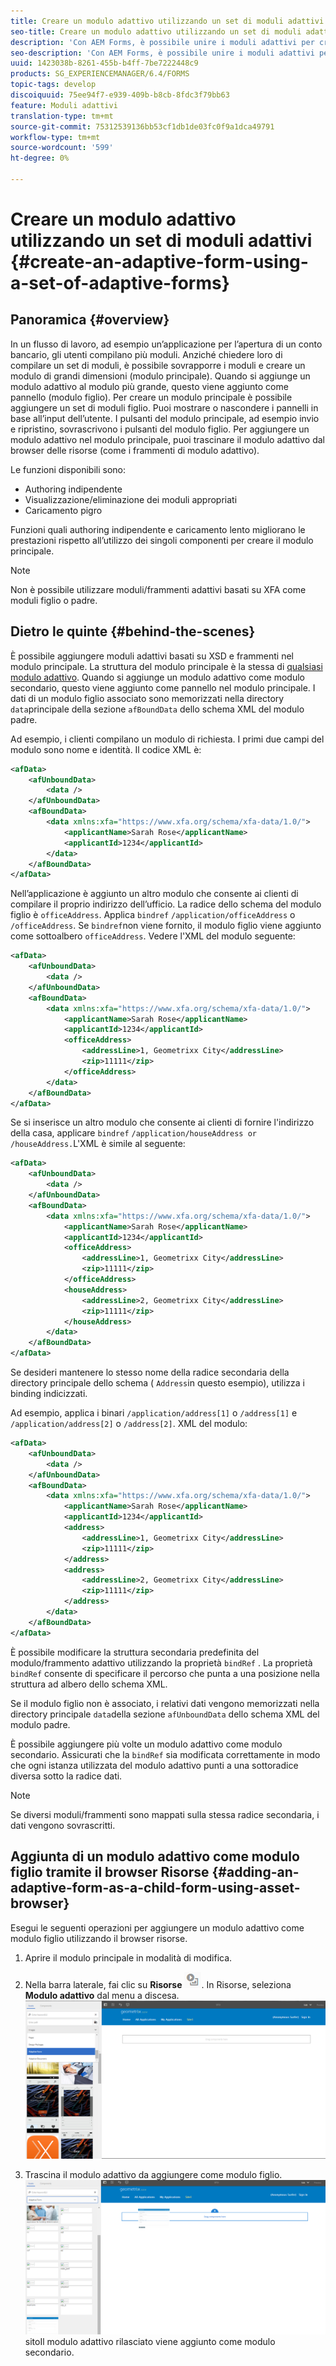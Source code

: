 ```yaml
---
title: Creare un modulo adattivo utilizzando un set di moduli adattivi
seo-title: Creare un modulo adattivo utilizzando un set di moduli adattivi
description: 'Con AEM Forms, è possibile unire i moduli adattivi per creare un singolo modulo adattivo di grandi dimensioni e comprenderne le funzioni. '
seo-description: 'Con AEM Forms, è possibile unire i moduli adattivi per creare un singolo modulo adattivo di grandi dimensioni e comprenderne le funzioni. '
uuid: 1423038b-8261-455b-b4ff-7be7222448c9
products: SG_EXPERIENCEMANAGER/6.4/FORMS
topic-tags: develop
discoiquuid: 75ee94f7-e939-409b-b8cb-8fdc3f79bb63
feature: Moduli adattivi
translation-type: tm+mt
source-git-commit: 75312539136bb53cf1db1de03fc0f9a1dca49791
workflow-type: tm+mt
source-wordcount: '599'
ht-degree: 0%

---
```



# Creare un modulo adattivo utilizzando un set di moduli adattivi {#create-an-adaptive-form-using-a-set-of-adaptive-forms}

## Panoramica {#overview}

In un flusso di lavoro, ad esempio un’applicazione per l’apertura di un conto bancario, gli utenti compilano più moduli. Anziché chiedere loro di compilare un set di moduli, è possibile sovrapporre i moduli e creare un modulo di grandi dimensioni (modulo principale). Quando si aggiunge un modulo adattivo al modulo più grande, questo viene aggiunto come pannello (modulo figlio). Per creare un modulo principale è possibile aggiungere un set di moduli figlio. Puoi mostrare o nascondere i pannelli in base all’input dell’utente. I pulsanti del modulo principale, ad esempio invio e ripristino, sovrascrivono i pulsanti del modulo figlio. Per aggiungere un modulo adattivo nel modulo principale, puoi trascinare il modulo adattivo dal browser delle risorse (come i frammenti di modulo adattivo).

Le funzioni disponibili sono:

* Authoring indipendente
* Visualizzazione/eliminazione dei moduli appropriati
* Caricamento pigro

Funzioni quali authoring indipendente e caricamento lento migliorano le prestazioni rispetto all’utilizzo dei singoli componenti per creare il modulo principale.

>[!NOTE]
>
>Non è possibile utilizzare moduli/frammenti adattivi basati su XFA come moduli figlio o padre.

## Dietro le quinte {#behind-the-scenes}

È possibile aggiungere moduli adattivi basati su XSD e frammenti nel modulo principale. La struttura del modulo principale è la stessa di [qualsiasi modulo adattivo](/help/forms/using/prepopulate-adaptive-form-fields.md). Quando si aggiunge un modulo adattivo come modulo secondario, questo viene aggiunto come pannello nel modulo principale. I dati di un modulo figlio associato sono memorizzati nella directory `data`principale della sezione `afBoundData` dello schema XML del modulo padre.

Ad esempio, i clienti compilano un modulo di richiesta. I primi due campi del modulo sono nome e identità. Il codice XML è:

```xml
<afData>
    <afUnboundData>
        <data />
    </afUnboundData>
    <afBoundData>
        <data xmlns:xfa="https://www.xfa.org/schema/xfa-data/1.0/">
            <applicantName>Sarah Rose</applicantName>
            <applicantId>1234</applicantId>
        </data>
    </afBoundData>
</afData>
```

Nell’applicazione è aggiunto un altro modulo che consente ai clienti di compilare il proprio indirizzo dell’ufficio. La radice dello schema del modulo figlio è `officeAddress`. Applica `bindref` `/application/officeAddress` o `/officeAddress`. Se `bindref`non viene fornito, il modulo figlio viene aggiunto come sottoalbero `officeAddress`. Vedere l&#39;XML del modulo seguente:

```xml
<afData>
    <afUnboundData>
        <data />
    </afUnboundData>
    <afBoundData>
        <data xmlns:xfa="https://www.xfa.org/schema/xfa-data/1.0/">
            <applicantName>Sarah Rose</applicantName>
            <applicantId>1234</applicantId>
            <officeAddress>
                <addressLine>1, Geometrixx City</addressLine>
                <zip>11111</zip>
            </officeAddress>
        </data>
    </afBoundData>
</afData>
```

Se si inserisce un altro modulo che consente ai clienti di fornire l&#39;indirizzo della casa, applicare `bindref` `/application/houseAddress or /houseAddress.`L&#39;XML è simile al seguente:

```xml
<afData>
    <afUnboundData>
        <data />
    </afUnboundData>
    <afBoundData>
        <data xmlns:xfa="https://www.xfa.org/schema/xfa-data/1.0/">
            <applicantName>Sarah Rose</applicantName>
            <applicantId>1234</applicantId>
            <officeAddress>
                <addressLine>1, Geometrixx City</addressLine>
                <zip>11111</zip>
            </officeAddress>
            <houseAddress>
                <addressLine>2, Geometrixx City</addressLine>
                <zip>11111</zip>
            </houseAddress>
        </data>
    </afBoundData>
</afData>
```

Se desideri mantenere lo stesso nome della radice secondaria della directory principale dello schema ( `Address`in questo esempio), utilizza i binding indicizzati.

Ad esempio, applica i binari `/application/address[1]` o `/address[1]` e `/application/address[2]` o `/address[2]`. XML del modulo:

```xml
<afData>
    <afUnboundData>
        <data />
    </afUnboundData>
    <afBoundData>
        <data xmlns:xfa="https://www.xfa.org/schema/xfa-data/1.0/">
            <applicantName>Sarah Rose</applicantName>
            <applicantId>1234</applicantId>
            <address>
                <addressLine>1, Geometrixx City</addressLine>
                <zip>11111</zip>
            </address>
            <address>
                <addressLine>2, Geometrixx City</addressLine>
                <zip>11111</zip>
            </address>
        </data>
    </afBoundData>
</afData>
```

È possibile modificare la struttura secondaria predefinita del modulo/frammento adattivo utilizzando la proprietà `bindRef` . La proprietà `bindRef` consente di specificare il percorso che punta a una posizione nella struttura ad albero dello schema XML.

Se il modulo figlio non è associato, i relativi dati vengono memorizzati nella directory principale `data`della sezione `afUnboundData` dello schema XML del modulo padre.

È possibile aggiungere più volte un modulo adattivo come modulo secondario. Assicurati che la `bindRef` sia modificata correttamente in modo che ogni istanza utilizzata del modulo adattivo punti a una sottoradice diversa sotto la radice dati.

>[!NOTE]
>
>Se diversi moduli/frammenti sono mappati sulla stessa radice secondaria, i dati vengono sovrascritti.

## Aggiunta di un modulo adattivo come modulo figlio tramite il browser Risorse {#adding-an-adaptive-form-as-a-child-form-using-asset-browser}

Esegui le seguenti operazioni per aggiungere un modulo adattivo come modulo figlio utilizzando il browser risorse.

1. Aprire il modulo principale in modalità di modifica.
1. Nella barra laterale, fai clic su **Risorse** ![risorse-browser](assets/assets-browser.png). In Risorse, seleziona **Modulo adattivo** dal menu a discesa.
   [ ![Selezione del modulo adattivo in Assets](assets/asset.png)](assets/asset-1.png)

1. Trascina il modulo adattivo da aggiungere come modulo figlio.
   [ ![Trascina il modulo adattivo nel ](assets/drag-drop.png)](assets/drag-drop-1.png)sitoIl modulo adattivo rilasciato viene aggiunto come modulo secondario.

